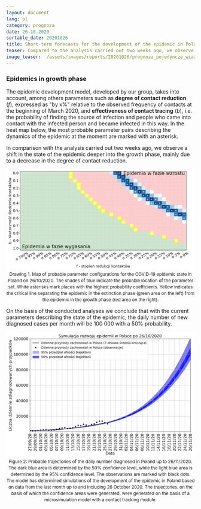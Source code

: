 ```yaml
---
layout: document
lang: pl
category: prognoza
date: 26.10.2020
sortable_date: 20201026
title: Short-term forecasts for the development of the epidemic in Poland after o 26/10/2020
teaser: Compared to the analysis carried out two weeks ago, we observe a shift in the state of the epidemic deeper into the growth phase, mainly due to a decrease in contact reduction.
image_teaser:  /assets/images/reports/20201026/prognoza_pojedyncze_wiazki_26102020_backtracking_q0.6_pl_v7b_2.png
---
```



<h3>Epidemics in growth phase</h3>

<p>The epidemic development model, developed by our group, takes into account, among others parameters such as <span style="font-weight: bold">degree of contact reduction</span> (<span style="font-style:italic">f</span>), expressed as "by x%" relative to the observed frequency of contacts at the beginning of March 2020, and <span style="font-weight: bold">effectiveness of contact tracing</span> (<span style="font-style: italic">b</span>), i.e. the probability of finding the source of infection and people who came into contact with the infected person and became infected in this way. In the heat map below, the most probable parameter pairs describing the dynamics of the epidemic at the moment are marked with an asterisk. </p>

<p>In comparison with the analysis carried out two weeks ago, we observe a shift in the state of the epidemic deeper into the growth phase, mainly due to a decrease in the degree of contact reduction.</p>

<div style="text-align: center" class="row 90%">
    <span class="image fit">
        <img src="/assets/images/reports/20201026/heatmap_PL_bf_20201027.png" style="display: block; margin: 0 auto;"/>
    </span>
    <small>Drawing 1. Map of probable parameter configurations for the COVID-19 epidemic state in Poland on 26/10/2020. The shades of blue indicate the probable location of the parameter set. White asterisks mark places with the highest probability coefficients. Yellow indicates the critical line separating the epidemic in the extinction phase (green area on the left) from the epidemic in the growth phase (red area on the right).</small>
</div>

<p> On the basis of the conducted analyses we conclude that with the current parameters describing the state of the epidemic, the daily number of new diagnosed cases per month will be 100 000 with a 50% probability. </p>
<div style="text-align: center" class="row 90%">
    <span class="image fit">
        <img src="/assets/images/reports/20201026/prognoza_pojedyncze_wiazki_26102020_backtracking_q0.6_pl_v7b_2.png" style="display: block; margin: 0 auto;"/>
    </span>
    <small>Figure 2: Probable trajectories of the daily number diagnosed in Poland up to 26/11/2020. The dark blue area is determined by the 50% confidence level, while the light blue area is determined by the 95% confidence level. The observations are marked with black dots. The model has determined simulations of the development of the epidemic in Poland based on data from the last month up to and including 26 October 2020. The trajectories, on the basis of which the confidence areas were generated, were generated on the basis of a microsimulation model with a contact tracking module.</small>
</div>
